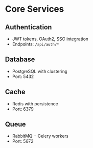# Core Services

## Authentication
- JWT tokens, OAuth2, SSO integration
- Endpoints: `/api/auth/*`

## Database
- PostgreSQL with clustering
- Port: 5432

## Cache
- Redis with persistence
- Port: 6379

## Queue
- RabbitMQ + Celery workers
- Port: 5672